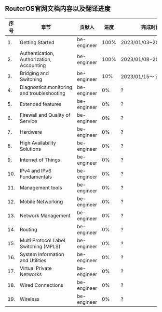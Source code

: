 ## RouterOS官网文档内容以及翻译进度

| 序号 | 章节                                        | 贡献人      | 进度 | 完成时间              |
| ---- | ------------------------------------------- | ----------- | ---- | --------------------- |
| 1.   | Getting Started                             | be-engineer | 100% | 2023/01/03~2023/01/08 |
| 2.   | Authentication,  Authorization,  Accounting | be-engineer | 100% | 2023/01/08-2023/01/15 |
| 3.   | Bridging and Switching                      | be-engineer | 10%  | 2023/01/15～？        |
| 4.   | Diagnostics,monitoring and troubleshooting  | be-engineer | 0%   | ?                     |
| 5.   | Extended features                           | be-engineer | 0%   | ?                     |
| 6.   | Firewall and Quality of Service             | be-engineer | 0%   | ?                     |
| 7.   | Hardware                                    | be-engineer | 0%   | ?                     |
| 8.   | High Availability Solutions                 | be-engineer | 0%   | ?                     |
| 9.   | Internet of Things                          | be-engineer | 0%   | ?                     |
| 10.  | IPv4 and IPv6 Fundamentals                  | be-engineer | 0%   | ?                     |
| 11.  | Management tools                            | be-engineer | 0%   | ?                     |
| 12.  | Mobile Networking                           | be-engineer | 0%   | ?                     |
| 13.  | Network Management                          | be-engineer | 0%   | ?                     |
| 14.  | Routing                                     | be-engineer | 0%   | ?                     |
| 15.  | Multi Protocol Label Switching (MPLS)       | be-engineer | 0%   | ?                     |
| 16.  | System Information and Utilities            | be-engineer | 0%   | ?                     |
| 17.  | Virtual Private Networks                    | be-engineer | 0%   | ?                     |
| 18.  | Wired Connections                           | be-engineer | 0%   | ?                     |
| 19.  | Wireless                                    | be-engineer | 0%   | ?                     |
